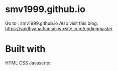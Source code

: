 # smv1999.github.io

Go to : 
smv1999.github.io
Also visit this blog: 
https://vaidhyanathansm.wixsite.com/codingmaster

# Built with
HTML
CSS
Javascript


